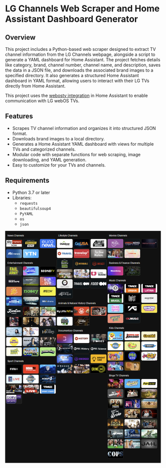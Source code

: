 # LG Channels Web Scraper and Home Assistant Dashboard Generator

## Overview

This project includes a Python-based web scraper designed to extract TV channel information from the LG Channels webpage, alongside a script to generate a YAML dashboard for Home Assistant. The project fetches details like category, brand, channel number, channel name, and description, saves the data in a JSON file, and downloads the associated brand images to a specified directory. It also generates a structured Home Assistant dashboard in YAML format, allowing users to interact with their LG TVs directly from Home Assistant.

This project uses the [webostv integration](https://www.home-assistant.io/integrations/webostv/) in Home Assistant to enable communication with LG webOS TVs.

## Features

- Scrapes TV channel information and organizes it into structured JSON format.
- Downloads brand images to a local directory.
- Generates a Home Assistant YAML dashboard with views for multiple TVs and categorized channels.
- Modular code with separate functions for web scraping, image downloading, and YAML generation.
- Easy to customize for your TVs and channels.

## Requirements

- Python 3.7 or later
- Libraries:
  - `requests`
  - `beautifulsoup4`
  - `PyYAML`
  - `os`
  - `json`

![LG Dashboard Example](assets/lg-dash-board.png)

